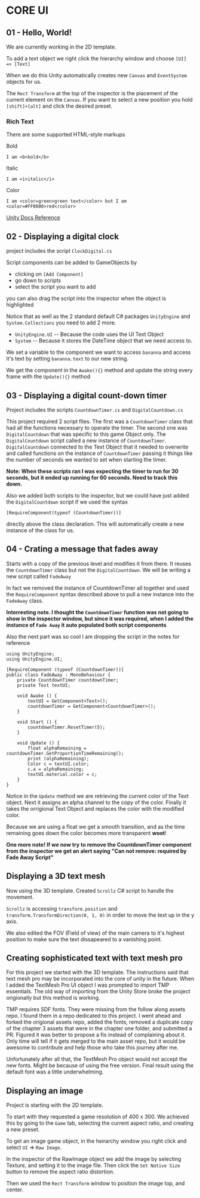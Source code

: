 # CORE UI

## 01 - Hello, World!

We are currently working in the 2D template.

To add a text object we right click the hierarchy window and choose
`[UI] => [Text]`

When we do this Unity automatically creates new `Canvas` and `EventSystem` objects for us.

The `Rect Transform` at the top of the inspector is the placement of the current element on the `Canvas`. If you want to select a new position you hold `[shift]+[alt]` and click the desired preset.

### Rich Text

There are some supported HTML-style markups

Bold

```
I am <b>bold</b>
```

Italic

```
I am <i>italic</i>
```

Color

```
I am <color=green>green text</color> but I am <color=#FF0000>red</color>
```

[Unity Docs Reference](https://docs.unity3d.com/Manual/StyledText.html "Unity Docs Reference")

## 02 - Displaying a digital clock

project includes the script `ClockDigital.cs`

Script components can be added to GameObjects by

- clicking on `[Add Component]`
- go down to scripts
- select the script you want to add

you can also drag the script into the inspector when the object is highlighted

Notice that as well as the 2 standard default C# packages `UnityEngine` and `System.Collections` you need to add 2 more.

- `UnityEngine.UI`
  -- Because the code uses the UI Text Object
- `System`
  -- Because it stores the DateTime object that we need access to.

We set a variable to the component we want to access `bananna` and access it's text by setting `bananna.text` to our new string.

We get the component in the `Awake(){}` method and update the string every frame with the `Update(){}` method

## 03 - Displaying a digital count-down timer

Project includes the scripts `CountdownTimer.cs` and `DigitalCountdown.cs`

This project required 2 script files. The first was a `CountdownTimer` class that had all the functions necessary to operate the timer. The second one was `DigitalCountdown` that was specific to this game Object only. The `DigitalCountdown` script called a new instance of `CountdownTimer`. `DigitalCountdown` connected to the Text Object that it needed to overwrite and called functions on the instance of `CountdownTimer` passing it things like the number of seconds we wanted to set when starting the timer.

**Note: When these scripts ran I was expecting the timer to run for 30 seconds, but it ended up running for 60 seconds. Need to track this down.**

Also we added both scripts to the inspector, but we could have just added the `DigitalCountdown` script if we used the syntax

```
[RequireComponent(typeof (CountdownTimer))]
```

directly above the class declaration. This will automatically create a new instance of the class for us.

## 04 - Crating a message that fades away

Starts with a copy of the previous level and modifies it from there. It reuses the `CountdownTimer` class but not the `DigitalCountdown`. We will be writing a new script called `FadeAway`

In fact we removed the instance of CountdownTimer all together and used the `RequireComponent` syntax described above to pull a new instance into the `FadeAway` class.

**Interresting note. I thought the `CountdownTimer` function was not going to show in the inspector window, but since it was required, when I added the instance of `Fade Away` it auto populated both script components**

Also the next part was so cool I am dropping the script in the notes for reference

```
using UnityEngine;
using UnityEngine.UI;

[RequireComponent (typeof (CountdownTimer))]
public class FadeAway : MonoBehaviour {
	private CountdownTimer countdownTimer;
	private Text textUI;

	void Awake () {
		textUI = GetComponent<Text>();
		countdownTimer = GetComponent<CountdownTimer>();
	}

	void Start () {
		countdownTimer.ResetTimer(5);
	}

	void Update () {
		float alphaRemaining = countdownTimer.GetProportionTimeRemaining();
		print (alphaRemaining);
		Color c = textUI.color;
		c.a = alphaRemaining;
		textUI.material.color = c;
	}
}
```

Notice in the `Update` method we are retrieving the current color of the Text object. Next it assigns an alpha channel to the copy of the color. Finally it takes the orrigional Text Object and replaces the color with the modified color.

Because we are using a float we get a smooth transition, and as the time remaining goes down the color becomes more transparent **woot**!

**One more note! If we now try to remove the CountdownTimer component from the inspector we get an alert saying "Can not remove: required by Fade Away Script"**

## Displaying a 3D text mesh

Now using the 3D template. Created `Scrollz` C# script to handle the movement.

`Scrollz` is accessing `transform.position` and `transform.TransformDirection(0, 1, 0)` in order to move the text up in the y axis.

We also edited the FOV (Field of view) of the main camera to it's highest position to make sure the text dissapeared to a vanishing point.

## Creating sophisticated text with text mesh pro

For this project we started with the 3D template. The instructions said that text mesh pro may be incorporated into the core of unity in the future. When I added the TextMesh Pro UI object I was prompted to import TMP essentials. The old way of importing from the Unity Store broke the project origionally but this method is working.

TMP requires SDF fonts. They were missing from the follow along assets repo. I found them in a repo dedicated to this project. I went ahead and forked the origional assets repo, added the fonts, removed a duplicate copy of the chapter 3 assets that were in the chapter one folder, and submitted a PR. Figured it was better to propose a fix instead of complaining about it. Only time will tell if it gets merged to the main asset repo, but it would be awesome to contribute and help those who take this journey after me.

Unfortunately after all that, the TextMesh Pro object would not accept the new fonts. Might be because of using the free version. Final result using the default font was a little underwhelming.

## Displaying an image

Project is starting with the 2D template.

To start with they requested a game resolution of 400 x 300. We achieved this by going to the `Game` tab, selecting the current aspect ratio, and creating a new preset.

To get an image game object, in the heirarchy window you right click and select `UI` => `Raw Image`.

In the inspector of the RawImage object we add the image by selecting Texture, and setting it to the image file. Then click the `Set Native Size` button to remove the aspect ratio distortion.

Then we used the `Rect Transform` window to position the image top, and center.
